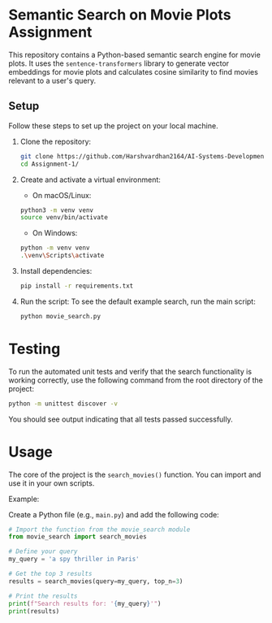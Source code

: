 # Semantic Search on Movie Plots Assignment

This repository contains a Python-based semantic search engine for movie plots. It uses the `sentence-transformers` library to generate vector embeddings for movie plots and calculates cosine similarity to find movies relevant to a user's query.

## Setup

Follow these steps to set up the project on your local machine.

1. Clone the repository:
    ```bash
    git clone https://github.com/Harshvardhan2164/AI-Systems-Development.git
    cd Assignment-1/
    ```

2. Create and activate a virtual environment:
    * On macOS/Linux:
    ```bash
    python3 -m venv venv
    source venv/bin/activate
    ```
    * On Windows:
    ```bash
    python -m venv venv
    .\venv\Scripts\activate
    ```

3. Install dependencies:
    ```bash
    pip install -r requirements.txt
    ```

4. Run the script:
    To see the default example search, run the main script:
    ```bash
    python movie_search.py
    ```
 
# Testing

To run the automated unit tests and verify that the search functionality is working correctly, use the following command from the root directory of the project:

```bash
python -m unittest discover -v
```

You should see output indicating that all tests passed successfully.

# Usage

The core of the project is the `search_movies()` function. You can import and use it in your own scripts.

Example:

Create a Python file (e.g., `main.py`) and add the following code:

```python
# Import the function from the movie_search module
from movie_search import search_movies

# Define your query
my_query = 'a spy thriller in Paris'

# Get the top 3 results
results = search_movies(query=my_query, top_n=3)

# Print the results
print(f"Search results for: '{my_query}'")
print(results)
```